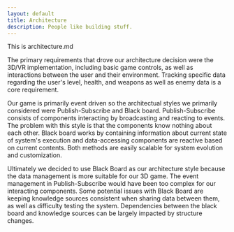```yaml
---
layout: default
title: Architecture
description: People like building stuff.
---
```

<p>This is architecture.md</p>

The primary requirements that drove our architecture decision were the 3D/VR implementation, including basic game controls, as well as interactions between the user and their environment. Tracking specific data regarding the user's level, health, and weapons as well as enemy data is a core requirement. 

Our game is primarily event driven so the architectual styles we primarily considered were Publish-Subscribe and Black board. 
Publish-Subscribe consists of components interacting by broadcasting and reacting to events. The problem with this style is that the components know nothing about each other. 
Black board works by containing information about current state of system's execution and data-accessing components are reactive based on current contents. Both methods are easily scalable for system evolution and customization. 

Ultimately we decided to use Black Board as our architecture style because the data management is more suitable for our 3D game. The event management in Publish-Subscribe would have been too complex for our interacting components. Some potential issues with Black Board are keeping knowledge sources consistent when sharing data between them, as well as difficulty testing the system. Dependencies between the black board and knowledge sources can be largely impacted by structure changes. 
 

